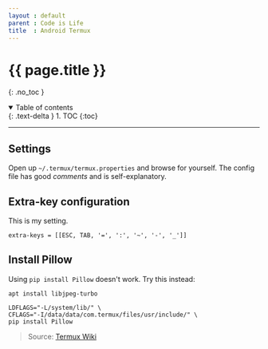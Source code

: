 ```yaml
---
layout : default
parent : Code is Life
title  : Android Termux
---
```


# {{ page.title }}
{: .no_toc }

<details open markdown="block">
  <summary>
    Table of contents
  </summary>
  {: .text-delta }
1. TOC
{:toc}
</details>

---

## Settings

Open up `~/.termux/termux.properties` and browse for yourself.
The config file has good _comments_ and is self-explanatory.

## Extra-key configuration

This is my setting.
```
extra-keys = [[ESC, TAB, '=', ':', '~', '-', '_']]
```

## Install Pillow

Using `pip install Pillow` doesn't work. Try this instead:
```
apt install libjpeg-turbo
```
```
LDFLAGS="-L/system/lib/" \
CFLAGS="-I/data/data/com.termux/files/usr/include/" \
pip install Pillow
```
> Source: [Termux Wiki](https://wiki.termux.com/wiki/Image_Editors#Python)
